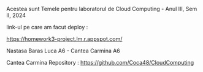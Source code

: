 Acestea sunt Temele pentru laboratorul de Cloud Computing - Anul III, Sem II, 2024

link-ul pe care am facut deploy :

https://homework3-project.lm.r.appspot.com/

Nastasa Baras Luca A6 - Cantea Carmina A6

Cantea Carmina Repository :
https://github.com/Coca48/CloudComputing 
